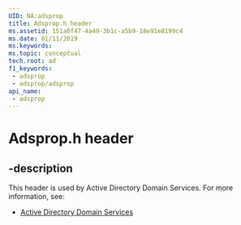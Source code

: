 ```yaml
---
UID: NA:adsprop
title: Adsprop.h header
ms.assetid: 151a0f47-4a49-3b1c-a5b9-18e91e8199c4
ms.date: 01/11/2019
ms.keywords: 
ms.topic: conceptual
tech.root: ad
f1_keywords:
 - adsprop
 - adsprop/adsprop
api_name:
 - adsprop
---
```


# Adsprop.h header


## -description

This header is used by Active Directory Domain Services. For more information, see:

- [Active Directory Domain Services](../_ad/index.md)

